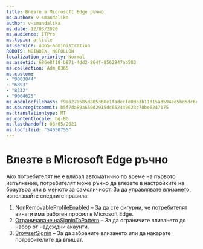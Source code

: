 ```yaml
---
title: Влезте в Microsoft Edge ръчно
ms.author: v-smandalika
author: v-smandalika
ms.date: 12/03/2020
ms.audience: ITPro
ms.topic: article
ms.service: o365-administration
ROBOTS: NOINDEX, NOFOLLOW
localization_priority: Normal
ms.assetid: 686e8f18-b871-4dd2-864f-8562947ab583
ms.collection: Adm_O365
ms.custom:
- "9003844"
- "6893"
- "8332"
- "9004625"
ms.openlocfilehash: f9aa27a585d805360e1fadecfd0db3b11d15a3594ed5bd5dc6c68cec37a4d6a2
ms.sourcegitcommit: b5f7da89a650d2915dc652449623c78be6247175
ms.translationtype: MT
ms.contentlocale: bg-BG
ms.lasthandoff: 08/05/2021
ms.locfileid: "54050755"
---
```

# <a name="sign-in-to-microsoft-edge-manually"></a>Влезте в Microsoft Edge ръчно

Ако потребителят не е влизал автоматично по време на първото изпълнение, потребителят може ръчно да влезете в настройките на браузъра или в менюто за самоличност. За да управлявате влизането, използвайте следните правила:

1. [NonRemovableProfileEnabled](https://docs.microsoft.com/deployedge/microsoft-edge-policies#nonremovableprofileenabled) – За да сте сигурни, че потребителят винаги има работен профил в Microsoft Edge.
2. [Ограничаване наSigninToPattern](https://docs.microsoft.com/deployedge/microsoft-edge-policies#restrictsignintopattern) – За да ограничите влизането до набор от надеждни акаунти.
3. [BrowserSignin](https://docs.microsoft.com/deployedge/microsoft-edge-policies#browsersignin) – За да забраните влизането или да накарате потребителите да впишат.

